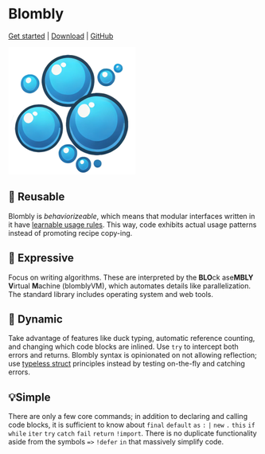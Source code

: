 # Blombly


[Get started](setup.md) | [Download](https://github.com/maniospas/Blombly/releases/latest) | [GitHub](https://github.com/maniospas/Blombly)

<img src="docs/blombly.png" alt="Logo" width="256">


## 🚩 Reusable

Blombly is _behaviorizeable_, which means that modular interfaces written in it have [learnable usage rules](https://www.sciencedirect.com/science/article/pii/S2352220821000778). This way, code exhibits actual usage patterns instead of promoting recipe copy-ing.

## 🚀 Expressive

Focus on writing algorithms. These are interpreted by the **BLO**ck ase**MBLY** **V**irtual **M**achine (blomblyVM), which automates details like parallelization. The standard library includes operating system and web tools.

## 🦆 Dynamic

Take advantage of features like duck typing, automatic reference counting, and changing which code blocks are inlined. Use `try` to intercept both errors and returns. Blombly syntax is opinionated on not allowing reflection; use [typeless struct](material/typeless.md) principles instead by testing on-the-fly and catching errors.

## 💡Simple

There are only a few core commands; in addition to declaring and calling code blocks, it is sufficient to know about
`final` `default` `as` `:` `|` `new` `.` `this` `if` `while` `iter` `try` `catch` `fail` `return` `!import`. There is no duplicate functionality aside from the symbols `=>` `!defer` `in` that massively simplify code.